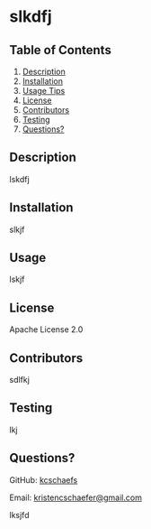 # slkdfj 

  
  ## Table of Contents
  1. [ Description ](#desc)
  2. [ Installation ](#install)
  3. [ Usage Tips ](#usage)
  4. [ License ](#license)
  5. [ Contributors ](#contrib)
  6. [ Testing ](#test)
  7. [ Questions? ](#questions)

  
  <a name="desc"></a>
  ## Description
  lskdfj


  <a name="install"></a>
  ## Installation
  slkjf
  

  <a name="usage"></a>
  ## Usage
  lskjf
  

  <a name="license"></a>
  ## License
  Apache License 2.0
  

  <a name="contrib"></a>
  ## Contributors
  sdlfkj
  

  <a name="test"></a>
  ## Testing
  lkj
  

  <a name="questions"></a>
  ## Questions?
  GitHub: [kcschaefs](https://github.com/kcschaefs)

  
  Email: kristencschaefer@gmail.com
  

  lksjfd
  

